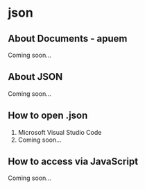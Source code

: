 # json

## About Documents - apuem
Coming soon...

## About JSON
Coming soon...

## How to open .json
1. Microsoft Visual Studio Code
2. Coming soon...

## How to access via JavaScript
Coming soon...
